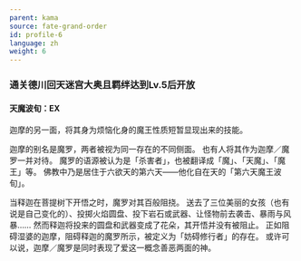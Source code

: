 ```yaml
---
parent: kama
source: fate-grand-order
id: profile-6
language: zh
weight: 6
---
```


### 通关德川回天迷宫大奥且羁绊达到Lv.5后开放

#### 天魔波旬：EX

迦摩的另一面，将其身为烦恼化身的魔王性质短暂显现出来的技能。

迦摩的别名是魔罗，两者被视为同一存在的不同侧面。
也有人将其作为迦摩／魔罗一并对待。
魔罗的语源被认为是「杀害者」，也被翻译成「魔」、「天魔」、「魔王」等。
佛教中乃是居住于六欲天的第六天——他化自在天的「第六天魔王波旬」。

当释迦在菩提树下开悟之时，魔罗对其百般阻挠。
送去了三位美丽的女孩（也有说是自己变化的）、投掷火焰圆盘、投下岩石或武器、让怪物前去袭击、暴雨与风暴……
然而释迦将投来的圆盘和武器变成了花朵，其开悟并没有被阻止。
正如阻碍湿婆的迦摩，阻碍释迦的魔罗所示，被定义为「妨碍修行者」的存在。
或许可以说，迦摩／魔罗是同时表现了爱这一概念善恶两面的神。
